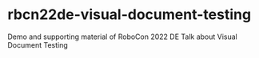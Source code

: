 # rbcn22de-visual-document-testing
Demo and supporting material of RoboCon 2022 DE Talk about Visual Document Testing
